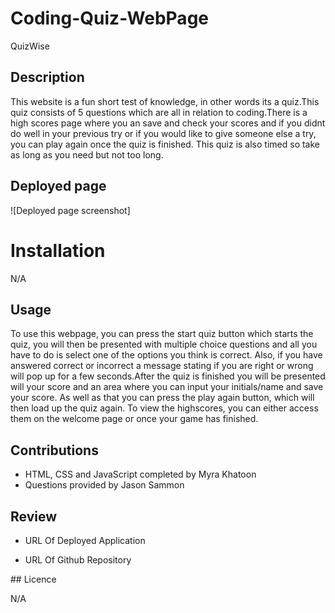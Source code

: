 # Coding-Quiz-WebPage

QuizWise

## Description

This website is a fun short test of knowledge, in other words its a quiz.This quiz consists of 5 questions which are all in relation to coding.There is a high scores page where you an save and check your scores and if you didnt do well in your previous try or if you would like to give someone else a try, you can play again once the quiz is finished. This quiz is also timed so take as long as you need but not too long.

## Deployed page


![Deployed page screenshot]

# Installation

N/A

## Usage

To use this webpage, you can press the start quiz button which starts the quiz, you will then be presented with multiple choice questions and all you have to do is select one of the options you think is correct. Also, if you have answered correct or incorrect a message stating if you are right or wrong will pop up for a few seconds.After the quiz is finished you will be presented will your score and an area where you can input your initials/name and save your score. As well as that you can press the play again button, which will then load up the quiz again. To view the highscores, you can either access them on the welcome page or once your game has finished.
 
## Contributions

* HTML, CSS and JavaScript completed by Myra Khatoon
* Questions provided by Jason Sammon

## Review

* URL Of Deployed Application 

* URL Of Github Repository 

## Licence

N/A